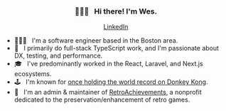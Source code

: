 <h3 align="center">🙋🏻‍♂️ &nbsp; Hi there! I'm Wes.</h3>
<p align="center">
  <a href="https://linkedin.com/in/wescopeland">LinkedIn</a>
</p>

- 👨🏻‍💻 &nbsp; I'm a software engineer based in the Boston area.
- 🚀 &nbsp; I primarily do full-stack TypeScript work, and I'm passionate about DX, testing, and performance.
- 🎓 &nbsp; I've predominantly worked in the React, Laravel, and Next.js ecosystems.
- 🕹 &nbsp; I'm known for [once holding the world record on Donkey Kong](https://arstechnica.com/gaming/2016/05/is-this-the-worlds-first-perfect-game-of-donkey-kong/).
- 👾 &nbsp; I'm an admin & maintainer of [RetroAchievements](https://retroachievements.org), a nonprofit dedicated to the preservation/enhancement of retro games.
